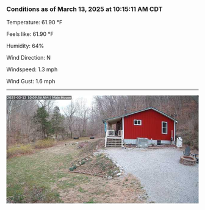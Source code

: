 ### Conditions as of March 13, 2025 at 10:15:11 AM CDT 

Temperature: 61.90 &deg;F

Feels like: 61.90 &deg;F

Humidity: 64%

Wind Direction: N

Windspeed: 1.3 mph

Wind Gust: 1.6 mph

---

<img src="./images/latest.jpeg"/>

